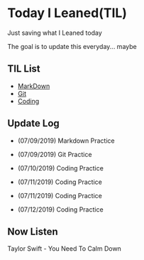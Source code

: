 # Today I Leaned(TIL)

Just saving what I Leaned today

The goal is to update this everyday... maybe



## TIL List

* [MarkDown](./Markdown)
* [Git](./Git)
* [Coding](./Coding)



## Update Log

* (07/09/2019) Markdown Practice

* (07/09/2019) Git Practice

* (07/10/2019) Coding Practice
* (07/11/2019) Coding Practice

* (07/11/2019) Coding Practice

* (07/12/2019) Coding Practice

  


## Now Listen  

Taylor Swift - You Need To Calm Down
